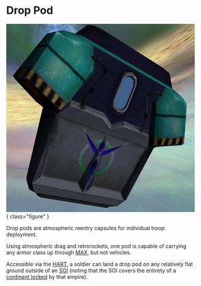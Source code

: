 # Drop Pod

![](../images/Drop-pod.jpg){ class="figure" }

Drop pods are atmospheric reentry
capsules for individual troop deployment.

Using atmospheric drag and retrorockets, one pod is capable of carrying any
armor class up through [MAX](../armor/Mechanized_Assault_Exo-Suit.md), but not
vehicles.

Accessible via the [HART](../terminology/HART.md), a soldier can land a drop pod
on any relatively flat ground outside of an
[SOI](../locations/Sphere_of_Influence.md) (noting that the SOI covers the
entirety of a [continent locked](../terminology/Continental_lock.md) by that empire).
